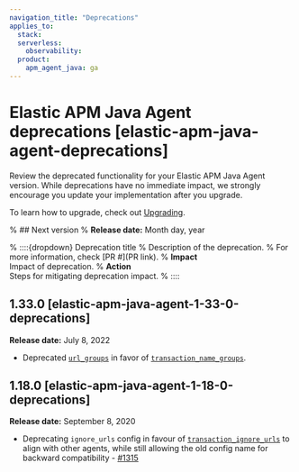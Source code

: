 ```yaml
---
navigation_title: "Deprecations"
applies_to:
  stack:
  serverless:
    observability:
  product:
    apm_agent_java: ga
---
```


# Elastic APM Java Agent deprecations [elastic-apm-java-agent-deprecations]
Review the deprecated functionality for your Elastic APM Java Agent version. While deprecations have no immediate impact, we strongly encourage you update your implementation after you upgrade.

To learn how to upgrade, check out [Upgrading](/reference/upgrading.md).

% ## Next version
% **Release date:** Month day, year

% ::::{dropdown} Deprecation title
% Description of the deprecation.
% For more information, check [PR #](PR link).
% **Impact**<br> Impact of deprecation.
% **Action**<br> Steps for mitigating deprecation impact.
% ::::

## 1.33.0 [elastic-apm-java-agent-1-33-0-deprecations]
**Release date:** July 8, 2022

* Deprecated [`url_groups`](/reference/config-http.md#config-url-groups) in favor of [`transaction_name_groups`](/reference/config-core.md#config-transaction-name-groups).

## 1.18.0 [elastic-apm-java-agent-1-18-0-deprecations]
**Release date:** September 8, 2020

* Deprecating `ignore_urls` config in favour of [`transaction_ignore_urls`](/reference/config-http.md#config-transaction-ignore-urls) to align with other agents, while still allowing the old config name for backward compatibility - [#1315](https://github.com/elastic/apm-agent-java/pull/1315)